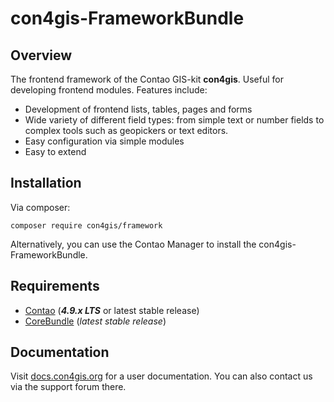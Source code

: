# con4gis-FrameworkBundle
## Overview
The frontend framework of the Contao GIS-kit **con4gis**. Useful for developing frontend modules.
Features include:
* Development of frontend lists, tables, pages and forms
* Wide variety of different field types: from simple text or number fields to complex tools such as geopickers or text editors.
* Easy configuration via simple modules
* Easy to extend

## Installation
Via composer:
```
composer require con4gis/framework
```
Alternatively, you can use the Contao Manager to install the con4gis-FrameworkBundle.

## Requirements
- [Contao](https://github.com/contao/core-bundle) (***4.9.x LTS*** or latest stable release)
- [CoreBundle](https://github.com/Kuestenschmiede/CoreBundle/releases) (*latest stable release*)

## Documentation
Visit [docs.con4gis.org](https://docs.con4gis.org) for a user documentation. You can also contact us via the support forum there.